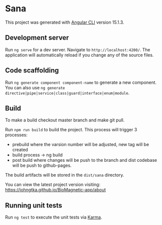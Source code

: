 # Sana

This project was generated with [Angular CLI](https://github.com/angular/angular-cli) version 15.1.3.

## Development server

Run `ng serve` for a dev server. Navigate to `http://localhost:4200/`. The application will automatically reload if you change any of the source files.

## Code scaffolding

Run `ng generate component component-name` to generate a new component. You can also use `ng generate directive|pipe|service|class|guard|interface|enum|module`.

## Build

To make a build checkout master branch and make git pull.

Run `npm run build` to build the project. This process will trigger 3 processes:

-   prebuild where the varsion number will be adjusted, new tag will be created
-   build process -> ng build
-   post build where changes will be push to the branch and dist codebase will be push to github-pages.

The build artifacts will be stored in the `dist/sana` directory.

You can view the latest project version visiting: https://johngtka.github.io/BioMagnetic-app/about

## Running unit tests

Run `ng test` to execute the unit tests via [Karma](https://karma-runner.github.io).
